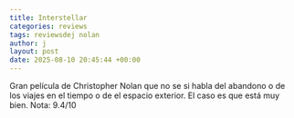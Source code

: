 ```yaml
---
title: Interstellar
categories: reviews
tags: reviewsdej nolan
author: j
layout: post
date: 2025-08-10 20:45:44 +00:00
---
```


Gran película de Christopher Nolan que no se si habla del abandono o de los viajes en el tiempo o de el espacio exterior. El caso es que está muy bien.
Nota: 9.4/10
